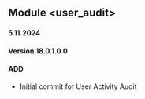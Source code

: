 ## Module <user_audit>
#### 5.11.2024
#### Version 18.0.1.0.0
#### ADD
- Initial commit for User Activity Audit
